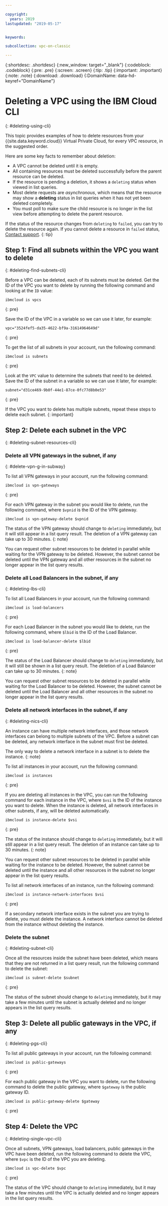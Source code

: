 ```yaml
---

copyright:
  years: 2019
lastupdated: "2019-05-17"


keywords: 

subcollection: vpc-on-classic

---
```


{:shortdesc: .shortdesc}
{:new_window: target="_blank"}
{:codeblock: .codeblock}
{:pre: .pre}
{:screen: .screen}
{:tip: .tip}
{:important: .important}
{:note: .note}
{:download: .download}
{:DomainName: data-hd-keyref="DomainName"}

# Deleting a VPC using the IBM Cloud CLI
{: #deleting-using-cli}

This topic provides examples of how to delete resources from your {{site.data.keyword.cloud}} Virtual Private Cloud, for every VPC resource, in the suggested order.

Here are some key facts to remember about deletion:

* A VPC cannot be deleted until it is empty.
* All containing resources must be deleted successfully before the parent resource can be deleted.
* If the resource is pending a deletion, it shows a `deleting` status when viewed in list queries.
* Most delete requests are _asynchronous_, which means that the resource may show a **deleting** status in list queries when it has not yet been deleted completely.
* You must poll to make sure the child resource is no longer in the list view before attempting to delete the parent resource.

If the status of the resource changes from `deleting` to `failed`, you can try to delete the resource again. If you cannot delete a resource in `failed` status, [Contact support](/docs/vpc-on-classic?topic=vpc-on-classic-getting-help-and-support).
{: tip}

## Step 1: Find all subnets within the VPC you want to delete
{: #deleting-find-subnets-cli}

Before a VPC can be deleted, each of its subnets must be deleted. Get the ID of the VPC you want to delete by running the following command and looking at the `ID` value:

```
ibmcloud is vpcs
```
{: pre}

Save the ID of the VPC in a variable so we can use it later, for example:

```
vpc="3524fef5-da35-4622-bf9a-31614964649d"
```
{: pre}

To get the list of all subnets in your account, run the following command:

```
ibmcloud is subnets
```
{: pre}

Look at the `VPC` value to determine the subnets that need to be deleted. Save the ID of the subnet in a variable so we can use it later, for example:

```
subnet="d31ce469-9b0f-44e1-87ce-0fc77d8b0e53"
```
{: pre}

If the VPC you want to delete has multiple subnets, repeat these steps to delete each subnet.
{: important}

## Step 2: Delete each subnet in the VPC
{: #deleting-subnet-resources-cli}

### Delete all VPN gateways in the subnet, if any
{: #delete-vpn-g-in-subway}

To list all VPN gateways in your account, run the following command:

```
ibmcloud is vpn-gateways
```
{: pre}

For each VPN gateway in the subnet you would like to delete, run the following command, where `$vpnid` is the ID of the VPN gateway.

```
ibmcloud is vpn-gateway-delete $vpnid
```

The status of the VPN gateway should change to `deleting` immediately, but it will still appear in a list query result. The deletion of a VPN gateway can take up to 30 minutes.
{: note}

You can request other subnet resources to be deleted in parallel while waiting for the VPN gateway to be deleted. However, the subnet cannot be deleted until the VPN gateway and all other resources in the subnet no longer appear in the list query results.

### Delete all Load Balancers in the subnet, if any
{: #deleting-lbs-cli}

To list all Load Balancers in your account, run the following command:

```
ibmcloud is load-balancers
```
{: pre}

For each Load Balancer in the subnet you would like to delete, run the following command, where `$lbid` is the ID of the Load Balancer.

```
ibmcloud is load-balancer-delete $lbid
```
{: pre}

The status of the Load Balancer should change to `deleting` immediately, but it will still be shown in a list query result. The deletion of a Load Balancer can take up to 30 minutes.
{: note}

You can request other subnet resources to be deleted in parallel while waiting for the Load Balancer to be deleted. However, the subnet cannot be deleted until the Load Balancer and all other resources in the subnet no longer appear in the list query results.

### Delete all network interfaces in the subnet, if any
{: #deleting-nics-cli}

An instance can have multiple network interfaces, and those network interfaces can belong to multiple subnets of the VPC. Before a subnet can be deleted, any network interface in the subnet must first be deleted.

The only way to delete a network interface in a subnet is to delete the instance.
{: note}

To list all instances in your account, run the following command:

```
ibmcloud is instances
```
{: pre}

If you are deleting all instances in the VPC, you can run the following command for each instance in the VPC, where `$vsi` is the ID of the instance you want to delete. When the instance is deleted, all network interfaces in other subnets, if any, will be deleted automatically.

```
ibmcloud is instance-delete $vsi
```
{: pre}

The status of the instance should change to `deleting` immediately, but it will still appear in a list query result. The deletion of an instance can take up to 30 minutes.
{: note}

You can request other subnet resources to be deleted in parallel while waiting for the instance to be deleted. However, the subnet cannot be deleted until the instance and all other resources in the subnet no longer appear in the list query results.

To list all network interfaces of an instance, run the following command:

```
ibmcloud is instance-network-interfaces $vsi
```
{: pre}

If a secondary network interface exists in the subnet you are trying to delete, you must delete the instance. A network interface cannot be deleted from the instance without deleting the instance.

### Delete the subnet
{: #deleting-subnet-cli}

Once all the resources inside the subnet have been deleted, which means that they are not returned in a list query result, run the following command to delete the subnet:

```
ibmcloud is subnet-delete $subnet
```
{: pre}

The status of the subnet should change to `deleting` immediately, but it may take a few minutes until the subnet is actually deleted and no longer appears in the list query results.

## Step 3: Delete all public gateways in the VPC, if any
{: #deleting-pgs-cli}

To list all public gateways in your account, run the following command:

```
ibmcloud is public-gateways
```
{: pre}

For each public gateway in the VPC you want to delete, run the following command to delete the public gateway, where `$gateway` is the public gateway ID.

```
ibmcloud is public-gateway-delete $gateway
```
{: pre}


## Step 4: Delete the VPC
{: #deleting-single-vpc-cli}

Once all subnets, VPN gateways, load balancers, public gateways in the VPC have been deleted, run the following command to delete the VPC, where `$vpc` is the ID of the VPC you are deleting.

```
ibmcloud is vpc-delete $vpc
```
{: pre}

The status of the VPC should change to `deleting` immediately, but it may take a few minutes until the VPC is actually deleted and no longer appears in the list query results.
